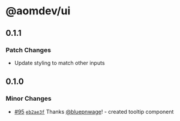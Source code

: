 # @aomdev/ui

## 0.1.1

### Patch Changes

- Update styling to match other inputs

## 0.1.0

### Minor Changes

- [#95](https://github.com/Active-Outre-Mer-Dev/aom/pull/95) [`eb2ae3f`](https://github.com/Active-Outre-Mer-Dev/aom/commit/eb2ae3f6d268d6461d70101efa0c972a74b4f814) Thanks [@bluepnwage](https://github.com/bluepnwage)! - created tooltip component
